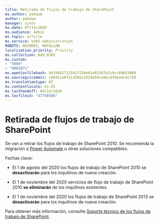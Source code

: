 ```yaml
---
title: Retirada de flujos de trabajo de SharePoint
ms.author: pebaum
author: pebaum
manager: scotv
ms.date: 07/14/2020
ms.audience: Admin
ms.topic: article
ms.service: o365-administration
ROBOTS: NOINDEX, NOFOLLOW
localization_priority: Priority
ms.collection: Adm_O365
ms.custom:
- "5900"
- "9003071"
ms.openlocfilehash: 4419482711541f238e01e81367a3c9cc69653069
ms.sourcegitcommit: c6692ce0fa1358ec3529e59ca0ecdfdea4cdc759
ms.translationtype: HT
ms.contentlocale: es-ES
ms.lasthandoff: 09/14/2020
ms.locfileid: "47758586"
---
```

# <a name="sharepoint-workflows-retiring"></a>Retirada de flujos de trabajo de SharePoint

Se van a retirar los flujos de trabajo de SharePoint 2010. Se recomienda la migración a [Power Automate](https://docs.microsoft.com/power-automate/getting-started) u otras soluciones compatibles. 

Fechas clave:

- El 1 de agosto del 2020 los flujos de trabajo de SharePoint 2010 se **desactivarán** para los inquilinos de nueva creación.

- El 1 de noviembre del 2020 servicios de flujo de trabajo de SharePoint 2010 **se eliminarán** de los inquilinos existentes.

- El 1 de noviembre del 2020 los flujos de trabajo de SharePoint 2013 se **desactivarán** para los inquilinos de nueva creación.

Para obtener más información, consulte [Soporte técnico de los flujos de trabajo de SharePoint](https://aka.ms/sp-workflows-support).